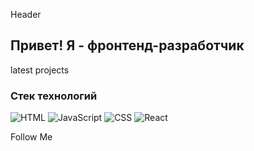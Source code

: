 Header

## Привет! Я - фронтенд-разработчик

latest projects

### Стек технологий

![HTML](https://img.shields.io/badge/-HTML-eb8034?style=for-the-badge&logo=html)
![JavaScript](https://img.shields.io/badge/-JavaScript-ebd334?style=for-the-badge&logo=JavaScript)
![CSS](https://img.shields.io/badge/-CSS-090909?style=for-the-badge&logo=css)
![React](https://img.shields.io/badge/-React-34b1eb?style=for-the-badge&logo=React)

Follow Me
